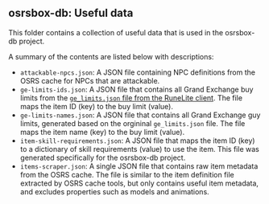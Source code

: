## osrsbox-db: Useful data

This folder contains a collection of useful data that is used in the osrsbox-db project.
 
A summary of the contents are listed below with descriptions:

- `attackable-npcs.json`: A JSON file containing NPC definitions from the OSRS cache for NPCs that are attackable.
- `ge-limits-ids.json`: A JSON file that contains all Grand Exchange buy limits from the [`ge_limits.json` file from the RuneLite client](https://github.com/runelite/runelite/blob/master/runelite-client/src/main/resources/net/runelite/client/plugins/grandexchange/ge_limits.json). The file maps the item ID (key) to the buy limit (value).
- `ge-limits-names.json`: A JSON file that contains all Grand Exchange guy limits, generated based on the orgininal `ge_limits.json` file. The file maps the item name (key) to the buy limit (value). 
- `item-skill-requirements.json`: A JSON file that maps the item ID (key) to a dictionary of skill requirements (value) to use the item. This file was generated specifically for the osrsbox-db project.
- `items-scraper.json`: A single JSON file that contains raw item metadata from the OSRS cache. The file is similar to the item definition file extracted by OSRS cache tools, but only contains useful item metadata, and excludes properties such as models and animations.
